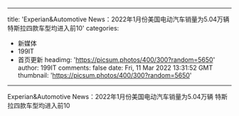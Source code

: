 
---
title: 'Experian&Automotive News：2022年1月份美国电动汽车销量为5.04万辆 特斯拉四款车型均进入前10'
categories: 
 - 新媒体
 - 199IT
 - 首页更新
headimg: 'https://picsum.photos/400/300?random=5650'
author: 199IT
comments: false
date: Fri, 11 Mar 2022 13:31:52 GMT
thumbnail: 'https://picsum.photos/400/300?random=5650'
---

<div>   
Experian&Automotive News：2022年1月份美国电动汽车销量为5.04万辆 特斯拉四款车型均进入前10  
</div>
            